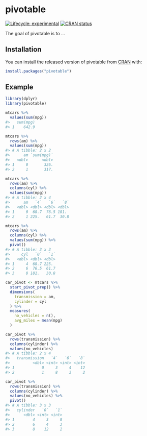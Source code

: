 
<!-- README.md is generated from README.Rmd. Please edit that file -->

# pivotable

<!-- badges: start -->

[![Lifecycle:
experimental](https://img.shields.io/badge/lifecycle-experimental-orange.svg)](https://www.tidyverse.org/lifecycle/#experimental)
[![CRAN
status](https://www.r-pkg.org/badges/version/pivotable)](https://CRAN.R-project.org/package=pivotable)
<!-- badges: end -->

The goal of pivotable is to …

## Installation

You can install the released version of pivotable from
[CRAN](https://CRAN.R-project.org) with:

``` r
install.packages("pivotable")
```

## Example

``` r
library(dplyr)
library(pivotable)

mtcars %>%
  values(sum(mpg))
#>   sum(mpg)
#> 1    642.9

mtcars %>%
  rows(am) %>%
  values(sum(mpg))
#> # A tibble: 2 x 2
#>      am `sum(mpg)`
#>   <dbl>      <dbl>
#> 1     0       326.
#> 2     1       317.

mtcars %>%
  rows(am) %>%
  columns(cyl) %>%
  values(sum(mpg))
#> # A tibble: 2 x 4
#>      am   `4`   `6`   `8`
#>   <dbl> <dbl> <dbl> <dbl>
#> 1     0  68.7  76.5 181. 
#> 2     1 225.   61.7  30.8

mtcars %>%
  rows(am) %>%
  columns(cyl) %>%
  values(sum(mpg)) %>%
  pivot()
#> # A tibble: 3 x 3
#>     cyl   `0`   `1`
#>   <dbl> <dbl> <dbl>
#> 1     4  68.7 225. 
#> 2     6  76.5  61.7
#> 3     8 181.   30.8
```

``` r
car_pivot <- mtcars %>%
  start_pivot_prep() %>%
  dimensions(
    transmission = am,
    cylinder = cyl
  ) %>%
  measures(
    no_vehicles = n(),
    avg_miles = mean(mpg)
  )

car_pivot %>%
  rows(transmission) %>%
  columns(cylinder) %>%
  values(no_vehicles)
#> # A tibble: 2 x 4
#>   transmission   `4`   `6`   `8`
#>          <dbl> <int> <int> <int>
#> 1            0     3     4    12
#> 2            1     8     3     2

car_pivot %>%
  rows(transmission) %>%
  columns(cylinder) %>%
  values(no_vehicles) %>%
  pivot()
#> # A tibble: 3 x 3
#>   cylinder   `0`   `1`
#>      <dbl> <int> <int>
#> 1        4     3     8
#> 2        6     4     3
#> 3        8    12     2
```
